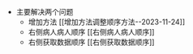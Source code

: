 
- 主要解决两个问题
	- 增加方法  [[增加方法调整顺序方法--2023-11-24]]
	- 右侧病人病人顺序  [[右侧病人病人顺序]]
	- 右侧获取数据顺序  [[右侧获取数据顺序]]
